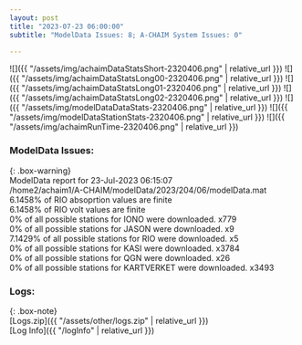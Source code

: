 ```yaml
---
layout: post
title: "2023-07-23 06:00:00"
subtitle: "ModelData Issues: 8; A-CHAIM System Issues: 0"

---
```


![]({{ "/assets/img/achaimDataStatsShort-2320406.png" | relative_url }})
![]({{ "/assets/img/achaimDataStatsLong00-2320406.png" | relative_url }})
![]({{ "/assets/img/achaimDataStatsLong01-2320406.png" | relative_url }})
![]({{ "/assets/img/achaimDataStatsLong02-2320406.png" | relative_url }})
![]({{ "/assets/img/modelDataDataStats-2320406.png" | relative_url }})
![]({{ "/assets/img/modelDataStationStats-2320406.png" | relative_url }})
![]({{ "/assets/img/achaimRunTime-2320406.png" | relative_url }})


### ModelData Issues:  
  
{: .box-warning}  
 ModelData report for 23-Jul-2023 06:15:07   
 /home2/achaim1/A-CHAIM/modelData/2023/204/06/modelData.mat   
 6.1458% of RIO absoprtion values are finite   
 6.1458% of RIO volt values are finite   
 0% of all possible stations for IONO were downloaded. x779   
 0% of all possible stations for JASON were downloaded. x9   
 7.1429% of all possible stations for RIO were downloaded. x5   
 0% of all possible stations for KASI were downloaded. x3784   
 0% of all possible stations for QGN were downloaded. x26   
 0% of all possible stations for KARTVERKET were downloaded. x3493   
  


### Logs:  
  
{: .box-note}  
[Logs.zip]({{ "/assets/other/logs.zip" | relative_url }})  
[Log Info]({{ "/logInfo" | relative_url }})  

